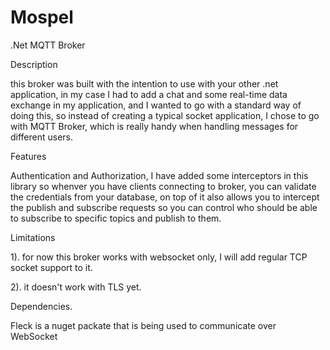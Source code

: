 # Mospel

.Net MQTT Broker

Description

this broker was built with the intention to use with your other .net application, in my case I had to add a chat and some real-time data exchange in my application, and I wanted to go with a standard way of doing this, so instead of creating a typical socket application, I chose to go with MQTT Broker, which is really handy when handling messages for different users.


Features

Authentication and Authorization, I have added some interceptors in this library so whenver you have clients connecting to broker, you can validate the credentials from your database, on top of it also allows you to intercept the publish and subscribe requests so you can control who should be able to subscribe to specific topics and publish to them.


Limitations

1). for now this broker works with websocket only, I will add regular TCP socket support to it.

2). it doesn't work with TLS yet.


Dependencies.

Fleck is a nuget packate that is being used to communicate over WebSocket

